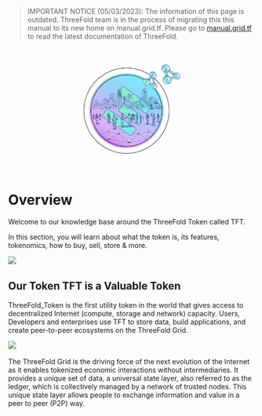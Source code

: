 > IMPORTANT NOTICE (05/03/2023): 
The information of this page is outdated. ThreeFold team is in the process of migrating this this manual to its new home on manual.grid.tf. Please go to [manual.grid.tf](https://manual.grid.tf/) to read the latest documentation of ThreeFold.

![](img/tokenintrohome.jpg)

# Overview

Welcome to our knowledge base around the ThreeFold Token called TFT.

In this section, you will learn about what the token is, its features, tokenomics, how to buy, sell, store & more.

<!-- !!!include:token_toc -->

![](img/tft_like_btc_.jpg)

## Our Token TFT is a Valuable Token

ThreeFold_Token is the first utility token in the world that gives access to decentralized Internet (compute, storage and network) capacity. Users, Developers and enterprises use TFT to store data, build applications, and create peer-to-peer ecosystems on the ThreeFold Grid. 

![](img/tokenomincs3_.jpg)


The ThreeFold Grid is the driving force of the next evolution of the Internet as it enables tokenized economic interactions without intermediaries. It provides a unique set of data, a universal state layer, also referred to as the ledger, which is collectively managed by a network of trusted nodes. This unique state layer allows people to exchange information and value in a peer to peer (P2P) way.


